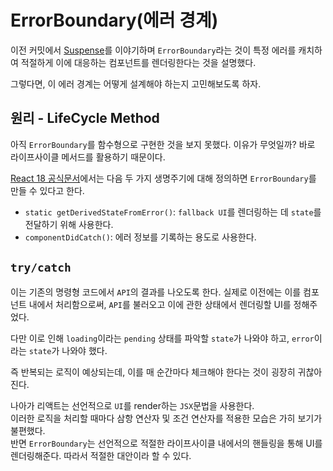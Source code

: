 # ErrorBoundary(에러 경계)

이전 커밋에서 [Suspense](./Suspense.md)를 이야기하며 `ErrorBoundary`라는 것이 특정 에러를 캐치하여 적절하게 이에 대응하는 컴포넌트를 렌더링한다는 것을 설명했다.

그렇다면, 이 에러 경계는 어떻게 설계해야 하는지 고민해보도록 하자.

## 원리 - LifeCycle Method

아직 `ErrorBoundary`를 함수형으로 구현한 것을 보지 못했다.
이유가 무엇일까? 바로 라이프사이클 메서드를 활용하기 때문이다.

[React 18 공식문서](https://ko.reactjs.org/docs/error-boundaries.html)에서는 다음 두 가지 생명주기에 대해 정의하면 `ErrorBoundary`를 만들 수 있다고 한다.

+ `static getDerivedStateFromError()`: `fallback UI`를 렌더링하는 데 `state`를 전달하기 위해 사용한다.
+  `componentDidCatch()`: 에러 정보를 기록하는 용도로 사용한다.

## `try/catch`

이는 기존의 명령형 코드에서 `API`의 결과를 나오도록 한다. 
실제로 이전에는 이를 컴포넌트 내에서 처리함으로써, `API`를 불러오고 이에 관한 상태에서 렌더링할 UI를 정해주었다.

다만 이로 인해 `loading`이라는 `pending` 상태를 파악할 `state`가 나와야 하고, `error`이라는 `state`가 나와야 했다.

즉 반복되는 로직이 예상되는데, 이를 매 순간마다 체크해야 한다는 것이 굉장히 귀찮아진다.

나아가 리액트는 선언적으로 `UI`를 render하는 `JSX`문법을 사용한다.  
이러한 로직을 처리할 때마다 삼항 연산자 및 조건 연산자를 적용한 모습은 가히 보기가 불편했다.  
반면 `ErrorBoundary`는 선언적으로 적절한 라이프사이클 내에서의 핸들링을 통해 UI를 렌더링해준다. 따라서 적절한 대안이라 할 수 있다.